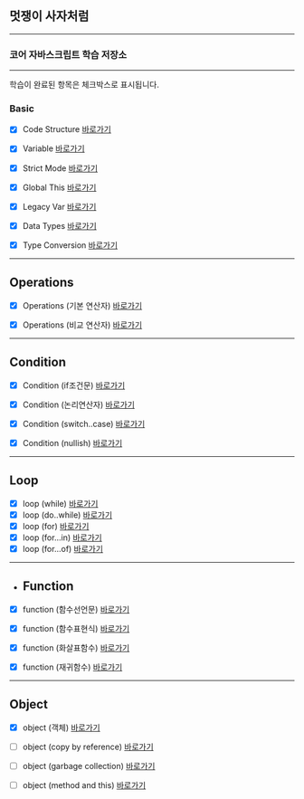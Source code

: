 

## 멋쟁이 사자처럼
---
### 코어 자바스크립트 학습 저장소

---

학습이 완료된 항목은 체크박스로 표시됩니다.

### Basic

- [x] Code Structure [바로가기](https://github.com/simseonbeom/core-js/blob/01.core/client/chapter/core/01.codeStructure.js)
- [x] Variable [바로가기](https://github.com/simseonbeom/core-js/blob/01.core/client/chapter/core/02.variables.js)
- [x] Strict Mode [바로가기](https://github.com/simseonbeom/core-js/blob/01.core/client/chapter/core/03.strictMode.js)
- [x] Global This [바로가기](https://github.com/simseonbeom/core-js/blob/01.core/client/chapter/core/04.globalThis.js)
- [x] Legacy Var [바로가기](https://github.com/simseonbeom/core-js/blob/01.core/client/chapter/core/05.legacyVar.js)
- [x] Data Types [바로가기](https://github.com/simseonbeom/core-js/blob/01.core/client/chapter/core/06.dataTypes.js)
- [x] Type Conversion [바로가기](https://github.com/simseonbeom/core-js/blob/01.core/client/chapter/core/07.typeConversion.js)


---

## Operations
- [x] Operations (기본 연산자) [바로가기](https://github.com/simseonbeom/core-js/blob/01.core/client/chapter/core/08-1.operation.js)
- [x] Operations (비교 연산자) [바로가기](https://github.com/simseonbeom/core-js/blob/01.core/client/chapter/core/08-2.operation.js)


---
## Condition
- [x] Condition (if조건문) [바로가기](https://github.com/simseonbeom/core-js/blob/01.core/client/chapter/core/09-1.conditions.js)
- [x] Condition (논리연산자) [바로가기](https://github.com/simseonbeom/core-js/blob/01.core/client/chapter/core/09-2.conditions.js)
- [x] Condition (switch..case) [바로가기](https://github.com/simseonbeom/core-js/blob/01.core/client/chapter/core/09-3.conditions.js)
- [x] Condition (nullish) [바로가기](https://github.com/simseonbeom/core-js/blob/01.core/client/chapter/core/09-4.conditions.js)


---
## Loop
- [x] loop (while) [바로가기](https://github.com/simseonbeom/core-js/blob/01.core/client/chapter/core/10-1.loop.js)
- [x] loop (do..while) [바로가기](https://github.com/simseonbeom/core-js/blob/01.core/client/chapter/core/10-2.loop.js)
- [x] loop (for) [바로가기](https://github.com/simseonbeom/core-js/blob/01.core/client/chapter/core/10-3.loop.js)
- [x] loop (for...in) [바로가기](https://github.com/simseonbeom/core-js/blob/01.core/client/chapter/core/10-4.loop.js)
- [x] loop (for...of) [바로가기](https://github.com/simseonbeom/core-js/blob/01.core/client/chapter/core/10-5.loop.js)
  
---
- ## Function
- [x] function (함수선언문) [바로가기](https://github.com/simseonbeom/core-js/blob/01.core/client/chapter/core/11-1.function.js)
- [x] function (함수표현식) [바로가기](https://github.com/simseonbeom/core-js/blob/01.core/client/chapter/core/11-2.function.js)
- [x] function (화살표함수) [바로가기](https://github.com/simseonbeom/core-js/blob/01.core/client/chapter/core/11-3.function.js)
- [x] function (재귀함수) [바로가기](https://github.com/simseonbeom/core-js/blob/01.core/client/chapter/core/11-4.function.js)


---

## Object
- [x] object (객체) [바로가기](https://github.com/simseonbeom/core-js/blob/01.core/client/chapter/core/12-1.object.js)
- [ ] object (copy by reference) [바로가기](https://github.com/simseonbeom/core-js/blob/01.core/client/chapter/core/12-2.object.js)
- [ ] object (garbage collection) [바로가기](https://github.com/simseonbeom/core-js/blob/01.core/client/chapter/core/12-3.object.js)
- [ ] object (method and this) [바로가기](https://github.com/simseonbeom/core-js/blob/01.core/client/chapter/core/12-4.object.js)

